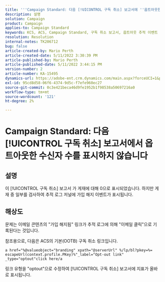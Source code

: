 ```yaml
---
title: '''Campaign Standard: 다음 [!UICONTROL 구독 취소] 보고서에 ''옵트아웃한 수신자 수''가 표시되지 않습니다.'
description: 설명
solution: Campaign
product: Campaign
applies-to: Campaign Standard
keywords: KCS, ACS, Campaign Standard, 구독 취소 보고서, 옵트아웃 추적 이벤트
resolution: Resolution
internal-notes: TK206712
bug: false
article-created-by: Mario Perth
article-created-date: 5/11/2022 3:30:39 PM
article-published-by: Mario Perth
article-published-date: 5/11/2022 3:44:15 PM
version-number: 2
article-number: KA-15495
dynamics-url: https://adobe-ent.crm.dynamics.com/main.aspx?forceUCI=1&pagetype=entityrecord&etn=knowledgearticle&id=6733084f-3fd1-ec11-a7b5-0022480a8d10
exl-id: 95cd8d58-06f6-4374-9d5c-f7efe960ec27
source-git-commit: 0c3e421beca46d9fe1952b1f98538a50697216a0
workflow-type: tm+mt
source-wordcount: '121'
ht-degree: 2%

---
```


# Campaign Standard: 다음 [!UICONTROL 구독 취소] 보고서에서 옵트아웃한 수신자 수를 표시하지 않습니다

## 설명


이 [!UICONTROL 구독 취소] 보고서 가 게재에 대해 0으로 표시되었습니다. 하지만 게재 중 일부를 검사하여 추적 로그 저널에 가입 해지 이벤트가 표시됩니다.


## 해상도


문제는 이메일 콘텐츠의 &quot;가입 해지됨&quot; 링크가 추적 로그에 의해 &quot;이메일 클릭&quot;으로 기록된다는 것입니다.

참조용으로, 다음은 ACS의 기본(OOTB) 구독 취소 링크입니다.

```
a href="%@valueobject="branding" xpath="@serverUrl" %/lp/bl?pkey=%= escapeUrl(context.profile.PKey)%"_label="Opt-out link" _type="optout"click here/a
```

링크 유형을 &quot;optout&quot;으로 수정하여 [!UICONTROL 구독 취소] 보고서에 지표가 올바로 표시됩니다.
